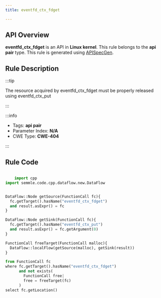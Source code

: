 ```yaml
---
title: eventfd_ctx_fdget

---
```



## API Overview
**eventfd_ctx_fdget** is an API in **Linux kernel**. This rule belongs to the **api pair** type. This rule is generated using [APISpecGen](../../tools/APISpecGen).
## Rule Description

:::tip

The resource acquired by eventfd_ctx_fdget must be properly released using eventfd_ctx_put

:::

:::info

- Tags: **api pair**
- Parameter Index: **N/A**
- CWE Type: **CWE-404**

:::

## Rule Code
```python

    import cpp
import semmle.code.cpp.dataflow.new.DataFlow


DataFlow::Node getSource(FunctionCall fc){
  fc.getTarget().hasName("eventfd_ctx_fdget")
  and result.asExpr() = fc
}

DataFlow::Node getSink(FunctionCall fc){
  fc.getTarget().hasName("eventfd_ctx_put")
  and result.asExpr() = fc.getArgument(0)
}

FunctionCall freeTarget(FunctionCall malloc){
  DataFlow::localFlow(getSource(malloc), getSink(result))
}

from FunctionCall fc
where fc.getTarget().hasName("eventfd_ctx_fdget")
      and not exists(
        FunctionCall free| 
        free = freeTarget(fc)
      )
select fc.getLocation()

    
```